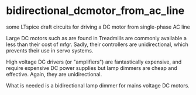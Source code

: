 # bidirectional_dcmotor_from_ac_line
some LTspice draft circuits for driving a DC motor from single-phase AC line

Large DC motors such as are found in Treadmills are commonly available a less than their cost of mfgr. Sadly, their controllers are unidirectional, which prevents their use in servo systems. 

High voltage DC drivers (or "amplifiers") are fantastically expensive, and require expensive DC power supplies but lamp dimmers are cheap and effective. Again, they are unidirectional.

What is needed is a bidirectional lamp dimmer for mains voltage DC motors. 
